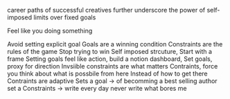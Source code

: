 


career paths of successful creatives further underscore the power of self-imposed limits over fixed goals

Feel like you doing something

Avoid setting explicit goal
Goals are a winning condition
Constraints are the rules of the game
Stop trying to win
Self imposed strcuture,
Start with a frame
Setting goals feel like action, build a notion dashboard,
Set goals, proxy for direction
Invsiible constraints are what matters
Contraints, force you think about what is possbile from here
Instead of how to get there
Contraints are adaptive
Sets a goal  -> of becomming a best selling author
set a Constraints -> write every day never write what bores me
